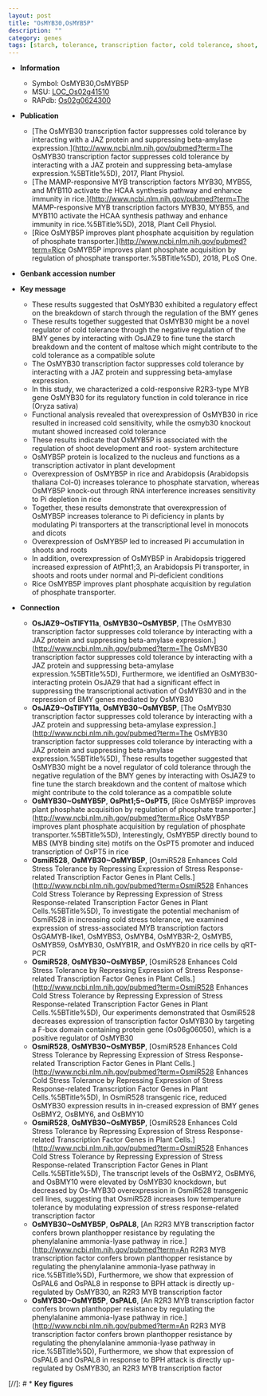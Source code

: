 ```yaml
---
layout: post
title: "OsMYB30,OsMYB5P"
description: ""
category: genes
tags: [starch, tolerance, transcription factor, cold tolerance, shoot, development, architecture, nucleus, plant development, Pi, transcription activator, phosphate,  pi , phosphate transport, phosphate starvation, phosphate acquisition]
---
```


* **Information**  
    + Symbol: OsMYB30,OsMYB5P  
    + MSU: [LOC_Os02g41510](http://rice.plantbiology.msu.edu/cgi-bin/ORF_infopage.cgi?orf=LOC_Os02g41510)  
    + RAPdb: [Os02g0624300](http://rapdb.dna.affrc.go.jp/viewer/gbrowse_details/irgsp1?name=Os02g0624300)  

* **Publication**  
    + [The OsMYB30 transcription factor suppresses cold tolerance by interacting with a JAZ protein and suppressing beta-amylase expression.](http://www.ncbi.nlm.nih.gov/pubmed?term=The OsMYB30 transcription factor suppresses cold tolerance by interacting with a JAZ protein and suppressing beta-amylase expression.%5BTitle%5D), 2017, Plant Physiol.
    + [The MAMP-responsive MYB transcription factors MYB30, MYB55, and MYB110 activate the HCAA synthesis pathway and enhance immunity in rice.](http://www.ncbi.nlm.nih.gov/pubmed?term=The MAMP-responsive MYB transcription factors MYB30, MYB55, and MYB110 activate the HCAA synthesis pathway and enhance immunity in rice.%5BTitle%5D), 2018, Plant Cell Physiol.
    + [Rice OsMYB5P improves plant phosphate acquisition by regulation of phosphate transporter.](http://www.ncbi.nlm.nih.gov/pubmed?term=Rice OsMYB5P improves plant phosphate acquisition by regulation of phosphate transporter.%5BTitle%5D), 2018, PLoS One.

* **Genbank accession number**  

* **Key message**  
    + These results suggested that OsMYB30 exhibited a regulatory effect on the breakdown of starch through the regulation of the BMY genes
    + These results together suggested that OsMYB30 might be a novel regulator of cold tolerance through the negative regulation of the BMY genes by interacting with OsJAZ9 to fine tune the starch breakdown and the content of maltose which might contribute to the cold tolerance as a compatible solute
    + The OsMYB30 transcription factor suppresses cold tolerance by interacting with a JAZ protein and suppressing beta-amylase expression.
    + In this study, we characterized a cold-responsive R2R3-type MYB gene OsMYB30 for its regulatory function in cold tolerance in rice (Oryza sativa)
    + Functional analysis revealed that overexpression of OsMYB30 in rice resulted in increased cold sensitivity, while the osmyb30 knockout mutant showed increased cold tolerance
    + These results indicate that OsMYB5P is associated with the regulation of shoot development and root- system architecture
    + OsMYB5P protein is localized to the nucleus and functions as a transcription activator in plant development
    + Overexpression of OsMYB5P in rice and Arabidopsis (Arabidopsis thaliana Col-0) increases tolerance to phosphate starvation, whereas OsMYB5P knock-out through RNA interference increases sensitivity to Pi depletion in rice
    + Together, these results demonstrate that overexpression of OsMYB5P increases tolerance to Pi deficiency in plants by modulating Pi transporters at the transcriptional level in monocots and dicots
    + Overexpression of OsMYB5P led to increased Pi accumulation in shoots and roots
    + In addition, overexpression of OsMYB5P in Arabidopsis triggered increased expression of AtPht1;3, an Arabidopsis Pi transporter, in shoots and roots under normal and Pi-deficient conditions
    + Rice OsMYB5P improves plant phosphate acquisition by regulation of phosphate transporter.

* **Connection**  
    + __OsJAZ9~OsTIFY11a__, __OsMYB30~OsMYB5P__, [The OsMYB30 transcription factor suppresses cold tolerance by interacting with a JAZ protein and suppressing beta-amylase expression.](http://www.ncbi.nlm.nih.gov/pubmed?term=The OsMYB30 transcription factor suppresses cold tolerance by interacting with a JAZ protein and suppressing beta-amylase expression.%5BTitle%5D), Furthermore, we identified an OsMYB30-interacting protein OsJAZ9 that had a significant effect in suppressing the transcriptional activation of OsMYB30 and in the repression of BMY genes mediated by OsMYB30
    + __OsJAZ9~OsTIFY11a__, __OsMYB30~OsMYB5P__, [The OsMYB30 transcription factor suppresses cold tolerance by interacting with a JAZ protein and suppressing beta-amylase expression.](http://www.ncbi.nlm.nih.gov/pubmed?term=The OsMYB30 transcription factor suppresses cold tolerance by interacting with a JAZ protein and suppressing beta-amylase expression.%5BTitle%5D), These results together suggested that OsMYB30 might be a novel regulator of cold tolerance through the negative regulation of the BMY genes by interacting with OsJAZ9 to fine tune the starch breakdown and the content of maltose which might contribute to the cold tolerance as a compatible solute
    + __OsMYB30~OsMYB5P__, __OsPht1;5~OsPT5__, [Rice OsMYB5P improves plant phosphate acquisition by regulation of phosphate transporter.](http://www.ncbi.nlm.nih.gov/pubmed?term=Rice OsMYB5P improves plant phosphate acquisition by regulation of phosphate transporter.%5BTitle%5D),  Interestingly, OsMYB5P directly bound to MBS (MYB binding site) motifs on the OsPT5 promoter and induced transcription of OsPT5 in rice
    + __OsmiR528__, __OsMYB30~OsMYB5P__, [OsmiR528 Enhances Cold Stress Tolerance by Repressing Expression of Stress Response-related Transcription Factor Genes in Plant Cells.](http://www.ncbi.nlm.nih.gov/pubmed?term=OsmiR528 Enhances Cold Stress Tolerance by Repressing Expression of Stress Response-related Transcription Factor Genes in Plant Cells.%5BTitle%5D), To investigate the potential mechanism of OsmiR528 in increasing cold stress tolerance, we examined expression of stress-associated MYB transcription factors OsGAMYB-like1, OsMYBS3, OsMYB4, OsMYB3R-2, OsMYB5, OsMYB59, OsMYB30, OsMYB1R, and OsMYB20 in rice cells by qRT-PCR
    + __OsmiR528__, __OsMYB30~OsMYB5P__, [OsmiR528 Enhances Cold Stress Tolerance by Repressing Expression of Stress Response-related Transcription Factor Genes in Plant Cells.](http://www.ncbi.nlm.nih.gov/pubmed?term=OsmiR528 Enhances Cold Stress Tolerance by Repressing Expression of Stress Response-related Transcription Factor Genes in Plant Cells.%5BTitle%5D), Our experiments demonstrated that OsmiR528 decreases expression of transcription factor OsMYB30 by targeting a F-box domain containing protein gene (Os06g06050), which is a positive regulator of OsMYB30
    + __OsmiR528__, __OsMYB30~OsMYB5P__, [OsmiR528 Enhances Cold Stress Tolerance by Repressing Expression of Stress Response-related Transcription Factor Genes in Plant Cells.](http://www.ncbi.nlm.nih.gov/pubmed?term=OsmiR528 Enhances Cold Stress Tolerance by Repressing Expression of Stress Response-related Transcription Factor Genes in Plant Cells.%5BTitle%5D),  In OsmiR528 transgenic rice, reduced OsMYB30 expression results in in-creased expression of BMY genes OsBMY2, OsBMY6, and OsBMY10
    + __OsmiR528__, __OsMYB30~OsMYB5P__, [OsmiR528 Enhances Cold Stress Tolerance by Repressing Expression of Stress Response-related Transcription Factor Genes in Plant Cells.](http://www.ncbi.nlm.nih.gov/pubmed?term=OsmiR528 Enhances Cold Stress Tolerance by Repressing Expression of Stress Response-related Transcription Factor Genes in Plant Cells.%5BTitle%5D),  The transcript levels of the OsBMY2, OsBMY6, and OsBMY10 were elevated by OsMYB30 knockdown, but decreased by Os-MYB30 overexpression in OsmiR528 transgenic cell lines, suggesting that OsmiR528 increases low temperature tolerance by modulating expression of stress response-related transcription factor
    + __OsMYB30~OsMYB5P__, __OsPAL8__, [An R2R3 MYB transcription factor confers brown planthopper resistance by regulating the phenylalanine ammonia-lyase pathway in rice.](http://www.ncbi.nlm.nih.gov/pubmed?term=An R2R3 MYB transcription factor confers brown planthopper resistance by regulating the phenylalanine ammonia-lyase pathway in rice.%5BTitle%5D),  Furthermore, we show that expression of OsPAL6 and OsPAL8 in response to BPH attack is directly up-regulated by OsMYB30, an R2R3 MYB transcription factor
    + __OsMYB30~OsMYB5P__, __OsPAL6__, [An R2R3 MYB transcription factor confers brown planthopper resistance by regulating the phenylalanine ammonia-lyase pathway in rice.](http://www.ncbi.nlm.nih.gov/pubmed?term=An R2R3 MYB transcription factor confers brown planthopper resistance by regulating the phenylalanine ammonia-lyase pathway in rice.%5BTitle%5D),  Furthermore, we show that expression of OsPAL6 and OsPAL8 in response to BPH attack is directly up-regulated by OsMYB30, an R2R3 MYB transcription factor

[//]: # * **Key figures**  



